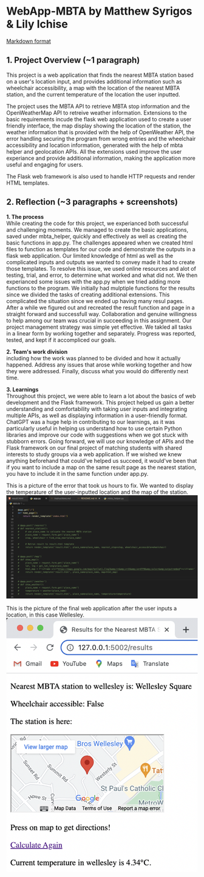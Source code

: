 # WebApp-MBTA by Matthew Syrigos & Lily Ichise

[Markdown format](https://docs.github.com/en/get-started/writing-on-github/getting-started-with-writing-and-formatting-on-github/basic-writing-and-formatting-syntax)

## 1. Project Overview (~1 paragraph)

This project is a web application that finds the nearest MBTA station based on a user's location input, and provides additional information such as wheelchair accessibility, a map with the location of the nearest MBTA station, and the current temperature of the location the user inputted. 

The project uses the MBTA API to retrieve MBTA stop information and the OpenWeatherMap API to retreive weather information. Extensions to the basic requirements incude the flask web application used to create a user friendly interface, the map display showing the location of the station, the weather information that is provided with the help of OpenWeather API, the error handling securing the program from wrong entries and the wheelchair accessibility and location information, generated with the help of mbta helper and geolocation APIs. All the extensions used improve the user experiance and provide additional information, making the application more useful and engaging for users.

The Flask web framework is also used to handle HTTP requests and render HTML templates.

## 2. Reflection (~3 paragraphs + screenshots)

**1. The process**  
While creating the code for this project, we experianced both successful and challenging moments. We managed to create the basic applications, saved under mbta_helper, quickly and effectively as well as creating the basic functions in app.py. The challenges appeared when we created html files to function as templates for our code and demonstrate the outputs in a flask web application. Our limited knowledge of html as well as the complicated inputs and outputs we wanted to convey made it had to create those templates. To resolve this issue, we used online resources and alot of testing, trial, and error, to determine what worked and what did not. We then experianced some issues with the app.py when we tried adding more functions to the program. We initially had mulptiple functions for the results since we divided the tasks of creating additional extensions. This complicated the situation since we ended up having many resul pages. After a while we figured out and recreated the result function and page in a straight forward and successfull way.
Collaboration and genuine willingness to help among our team was crucial in succeeding in this assignment. Our project management strategy was simple yet effective. We takled all tasks in a linear form by working together and separately. Progress was reported, tested, and kept if it accompliced our goals. 

**2. Team's work division**  
including how the work was planned to be divided and how it actually happened. Address any issues that arose while working together and how they were addressed. Finally, discuss what you would do differently next time.

**3. Learnings**  
Throughout this project, we were able to learn a lot about the basics of web development and the Flask framework. This project helped us gain a better understanding and comfortability with taking user inputs and integrating multiple APIs, as well as displaying information in a user-friendly format. ChatGPT was a huge help in contributing to our learnings, as it was particularly useful in helping us understand how to use certain Python libraries and improve our code with suggestions when we got stuck with stubborn errors. Going forward, we will use our knowledge of APIs and the Flask framework on our final project of matching students with shared interests to study groups via a web application. If we wished we knew anything beforehand that could've helped us succeed, it would've been that if you want to include a map on the same result page as the nearest station, you have to include it in the same function under app.py.

This is a picture of the error that took us hours to fix. We wanted to display the temperature of the user-inputted location and the map of the station.
![commented app.py progress](images/apppy_progress.png)

This is the picture of the final web application after the user inputs a location, in this case Wellesley.
![completed website image](images/Screen%20Shot%202023-04-05%20at%207.56.24%20PM.png)
